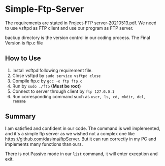 # Simple-Ftp-Server
The requirements are stated in Project-FTP server-20210513.pdf.
We need to use vsftpd as FTP client and use our program as FTP server.

backup directory is the version control in our coding process.
The Final Version is ftp.c file

## How to Use
1. Install vsftpd following requirement file.
2. Close vsftpd by `sudo service vsftpd close`
3. Compile ftp.c by `gcc -o ftp ftp.c`
4. Run by `sudo ./ftp` **(Must be root)**
5. Connect to server through client by `ftp 127.0.0.1`
6. Run corresponding command such as `user, ls, cd, mkdir, del, rename`

## Summary
I am satisfied and confident in our code. The command is well implemented, and it's a simple ftp server
as we wished not a complex one like https://github.com/dasima/ftpServer. But it can run correctly in my PC
and implements many functions than ours.

There is not Passive mode in our `list` command, it will enter exception and exit.
